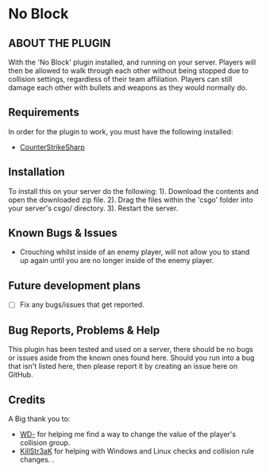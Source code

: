 # No Block
## ABOUT THE PLUGIN
With the 'No Block' plugin installed, and running on your server. 
Players will then be allowed to walk through each other without being stopped due to collision settings, regardless of their team affiliation. Players can still damage each other with bullets and weapons as they would normally do.


## Requirements
In order for the plugin to work, you must have the following installed:
- [CounterStrikeSharp](https://docs.cssharp.dev/guides/getting-started/) 


## Installation
To install this on your server do the following:
1). Download the contents and open the downloaded zip file.
2). Drag the files within the 'csgo' folder into your server's csgo/ directory.
3). Restart the server.


## Known Bugs & Issues
- Crouching whilst inside of an enemy player, will not allow you to stand up again until you are no longer inside of the enemy player.


## Future development plans
- [ ] Fix any bugs/issues that get reported.


## Bug Reports, Problems & Help
This plugin has been tested and used on a server, there should be no bugs or issues aside from the known ones found here.
Should you run into a bug that isn't listed here, then please report it by creating an issue here on GitHub.


## Credits
A Big thank you to:
- [WD-](https://github.com/shobhit-pathak/) for helping me find a way to change the value of the player's collision group.
- [KillStr3aK](https://github.com/KillStr3aK/) for helping with Windows and Linux checks and collision rule changes.
.
